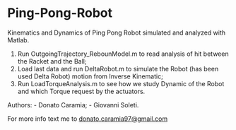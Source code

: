 # Ping-Pong-Robot
Kinematics and Dynamics of Ping Pong Robot simulated and analyzed with Matlab.

1. Run OutgoingTrajectory_RebounModel.m to read analysis of hit between the Racket and the Ball;
2. Load last data and run DeltaRobot.m to simulate the Robot (has been used Delta Robot) motion from Inverse Kinematic;
3. Run LoadTorqueAnalysis.m to see how we study Dynamic of the Robot and which Torque request by the actuators.

Authors: 
	- Donato Caramia;
	- Giovanni Soleti.

For more info text me to donato.caramia97@gmail.com
